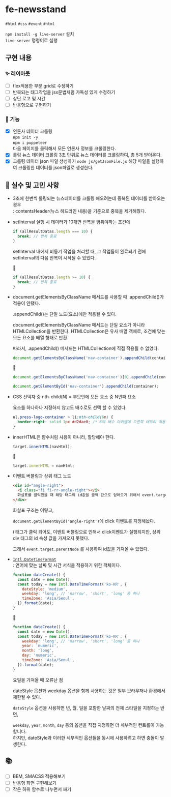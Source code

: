 # fe-newsstand

`#html` `#css` `#event` `#html`

`npm install -g live-server` 설치  
`live-server` 명령어로 실행

## 구현 내용

### ✨ 레이아웃

- [ ] flex적용한 부분 grid로 수정하기
- [ ] 반복되는 태그작업을 jsx문법처럼 가독성 있게 수정하기
- [ ] 상단 로고 및 시간
- [ ] 반응형으로 구현하기

### 🔧 기능

- [x] 언론사 데이터 크롤링  
       `npm init -y`  
       `npm i puppeteer`  
       다음 페이지를 클릭해서 모든 언론사 정보를 크롤링한다.
- [x] 롤링 뉴스 데이터 크롤링
      3초 단위로 뉴스 데이터를 크롤링하여, 총 5개 받아온다.
- [x] 크롤링 데이터 json 파일 생성하기
      `node js/getJsonFile.js`
      해당 파일을 실행하여 크롤링한 데이터를 json파일로 생성한다.

## 🤔 실수 및 고민 사항

- 3초에 한번씩 롤링되는 뉴스데이터를 크롤링 해오려는데 중복된 데이터를 받아오는 경우  
  : contentsHeader(뉴스 헤드라인 내용)을 기준으로 중복을 제거해줬다.
- setInterval 실행 시 데이터가 10개면 반복을 멈춰야하는 조건에

  ```js
  if (allResultDatas.length === 10) {
    break; // 반복 종료
  }
  ```

  setInterval 내에서 비동기 작업을 처리할 때, 그 작업들이 완료되기 전에 setInterval의 다음 반복이 시작될 수 있었다.

  🔽

  ```js
  if (allResultDatas.length >= 10) {
    break; // 반복 종료
  }
  ```

- document.getElementsByClassName 메서드를 사용할 때 .appendChild()가 적용이 안됐다.

  .appendChild()는 단일 노드(요소)에만 적용될 수 있다.

  document.getElementsByClassName 메서드는 단일 요소가 아니라 HTMLCollection을 반환한다. HTMLCollection은 유사 배열 객체로, 조건에 맞는 모든 요소를 배열 형태로 반환.

  따라서, .appendChild() 메서드는 HTMLCollection에 직접 적용될 수 없었다.

  ```js
  document.getElementsByClassName('nav-container').appendChild(container);
  ```

  🔽

  ```js
  document.getElementsByClassName('nav-container')[0].appendChild(container);

  document.getElementById('nav-container').appendChild(container);
  ```

- CSS 선택자 중 nth-child(N) = 부모안에 모든 요소 중 N번째 요소

  요소를 하나하나 지정하지 않고도 배수로도 선택 할 수 있었다.

  ```css
  ul.press-logo-container > li:nth-child(6n) {
    border-right: solid 1px #d2dae0; /* 6의 배수 아이템에 오른쪽 테두리 적용 */
  }
  ```

- innerHTML은 함수처럼 사용이 아니라, 할당해야 한다.

  ```js
  target.innerHTML(navHtml);
  ```

  🔽

  ```js
  target.innerHTML = navHtml;
  ```

- 이벤트 버블링과 상위 태그 노드

  ```html
  <div id="angle-right">
    <i class="fi fi-rr-angle-right"></i>
    화살표를 클릭했을 때 해당 태그의 id값을 콜백 값으로 얻어오기 위해서 event.target을 사용했는데,
  </div>
  ```

  화살표 구조는 이렇고,

  `document.getElementById('angle-right')`에 click 이벤트를 지정해놨다.

  i 태그가 클릭 되어도, 이벤트 버블링으로 인해서 click이벤트가 실행되지만, 상위 div 태그의 id 속성 값을 가져오지 못했다.

  그래서 `event.target.parentNode` 를 사용하여 id값을 가져올 수 있었다.

- [`Intl.DateTimeFormat`](https://developer.mozilla.org/ko/docs/Web/JavaScript/Reference/Global_Objects/Intl/DateTimeFormat)  
  : 언어에 맞는 날짜 및 시간 서식을 적용하기 위한 객체이다.

  ```js
  function dateCreate() {
    const date = new Date();
    const today = new Intl.DateTimeFormat('ko-KR', {
      dateStyle: 'medium',
      weekday: 'long', // 'narrow', 'short', 'long' 중 하나
      timeZone: 'Asia/Seoul',
    }).format(date);
  }
  ```

  🔽

  ```js
  function dateCreate() {
    const date = new Date();
    const today = new Intl.DateTimeFormat('ko-KR', {
      weekday: 'long', // 'narrow', 'short', 'long' 중 하나
      year: 'numeric',
      month: 'long',
      day: 'numeric',
      timeZone: 'Asia/Seoul',
    }).format(date);
  }
  ```

  요일을 가져올 때 오류난 점

  dateStyle 옵션과 weekday 옵션을 함께 사용하는 것은 일부 브라우저나 환경에서 제한될 수 있다.

  `dateStyle` 옵션을 사용하면 년, 월, 일을 포함한 날짜의 전체 스타일을 지정하는 반면,

  `weekday`, `year`, `month`, `day` 등의 옵션을 직접 지정하면 더 세부적인 컨트롤이 가능합니다.  
  하지만, dateStyle과 이러한 세부적인 옵션들을 동시에 사용하려고 하면 충돌이 발생한다.

## 📚

- [ ] BEM, SMACSS 적용해보기
- [ ] 반응형 화면 구현해보기
- [ ] 작은 하위 함수로 나누면서 짜기
